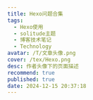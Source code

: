 ```yaml
---
title: Hexo问题合集
tags:
  - Hexo使用
  - solitude主题
  - 博客技术笔记
  - Technology
avatar: /T/文章头像.png
cover: /tex/Hexo.png
desc: 作者头像下的页面描述
recommend: true
published: true
date: 2024-12-15 20:37:18
---
```


